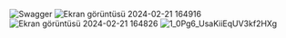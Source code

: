 ![Swagger](https://github.com/huseyinaydin99/nArchitecture-2024-DotNet-Camp/assets/16438043/5322b71d-d43c-404e-896d-ed9000e8317f)
![Ekran görüntüsü 2024-02-21 164916](https://github.com/huseyinaydin99/nArchitecture-2024-DotNet-Camp/assets/16438043/9a4d2a48-5151-44ad-b826-625a3a416d9f)
![Ekran görüntüsü 2024-02-21 164826](https://github.com/huseyinaydin99/nArchitecture-2024-DotNet-Camp/assets/16438043/0428d1a9-3a0f-4dad-9dca-79d0fca229df)
![1_0Pg6_UsaKiiEqUV3kf2HXg](https://github.com/huseyinaydin99/nArchitecture-2024-DotNet-Camp/assets/16438043/f6ce6807-e01c-4864-9656-17fbb3683738)
